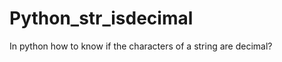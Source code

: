 Python_str_isdecimal
====================

In python how to know if the characters of a string are decimal?
